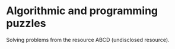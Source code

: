 # Algorithmic and programming puzzles

Solving problems from the resource ABCD (undisclosed resource).


